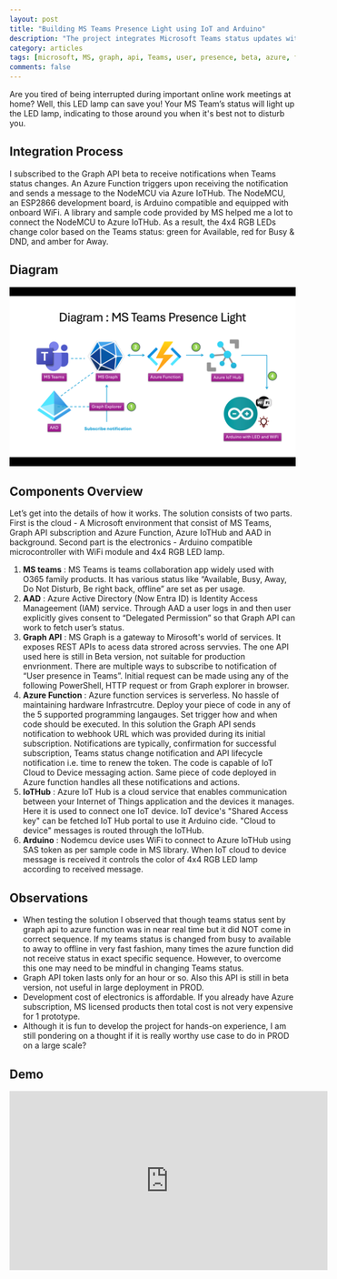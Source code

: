 ```yaml
---
layout: post
title: "Building MS Teams Presence Light using IoT and Arduino"
description: "The project integrates Microsoft Teams status updates with Azure resources and a NodeMCU-powered RGB LED lamp"
category: articles
tags: [microsoft, MS, graph, api, Teams, user, presence, beta, azure, function, iot, iothub, hub, arduino, esp8266, nodemcu, rgb, led, 4x4, lamp, token, entraid, aad]
comments: false
---
```

Are you tired of being interrupted during important online work meetings at home? Well, this LED lamp can save you! Your MS Team’s status will light up the LED lamp, indicating to those around you when it's best not to disturb you.

## Integration Process
I subscribed to the Graph API beta to receive notifications when Teams status changes. An Azure Function triggers upon receiving the notification and sends a message to the NodeMCU via Azure IoTHub. The NodeMCU, an ESP2866 development board, is Arduino compatible and equipped with onboard WiFi. A library and sample code provided by MS helped me a lot to connect the NodeMCU to Azure IoTHub. As a result, the 4x4 RGB LEDs change color based on the Teams status: green for Available, red for Busy & DND, and amber for Away.

## Diagram
![Diagram](https://raw.githubusercontent.com/Mparesh/mparesh.github.io/8fc0a5454d04a9dff1f599dd440aeed6bf60afd7/asset/MSTeamPresence.png "Diagram")

## Components Overview
Let’s get into the details of how it works. The solution consists of two parts. First is the cloud - A Microsoft environment that consist of MS Teams, Graph API subscription and Azure Function, Azure IoTHub and AAD in background. Second part is the electronics - Arduino compatible microcontroller with WiFi module and 4x4 RGB LED lamp.

1. **MS teams** : MS Teams is teams collaboration app widely used with O365 family products. It has various status like “Available, Busy, Away, Do Not Disturb, Be right back, offline” are set as per usage.
2. **AAD** : Azure Active Directory (Now Entra ID) is Identity Access Manageement (IAM) service. Through AAD a user logs in and then user explicitly gives consent to “Delegated Permission” so that Graph API can work to fetch user’s status.
3. **Graph API** : MS Graph is a gateway to Mirosoft's world of services. It exposes REST APIs to acess data strored across servvies. The one API used here is still in Beta version, not suitable for production envrionment. There are multiple ways to subscribe to notification of “User presence in Teams”. Initial request can be made using any of the following PowerShell, HTTP request or from Graph explorer in browser.
4. **Azure Function** : Azure function services is serverless. No hassle of maintaining hardware Infrastrcutre. Deploy your piece of code in any of the 5 supported programming langauges. Set trigger how and when code should be executed. In this solution the Graph API sends notification to webhook URL which was provided during its initial subscription. Notifications are typically, confirmation for successful subscription, Teams status change notification and API lifecycle notification i.e. time to renew the token. The code is capable of IoT Cloud to Device messaging action. Same piece of code deployed in Azure function handles all these notifications and actions.
5. **IoTHub** : Azure IoT Hub is a cloud service that enables communication between your Internet of Things application and the devices it manages. Here it is used to connect one IoT device. IoT device's "Shared Access key" can be fetched IoT Hub portal to use it Arduino cide. "Cloud to device" messages is routed through the IoTHub.
6. **Arduino** : Nodemcu device uses WiFi to connect to Azure IoTHub using SAS token as per sample code in MS library. When IoT cloud to device message is received it controls the color of 4x4 RGB LED lamp according to received message.

## Observations
- When testing the solution I observed that though teams status sent by graph api to azure function was in near real time but it did NOT come in correct sequence. If my teams status is changed from busy to available to away to offline in very fast fashion, many times the azure function did not receive status in exact specific sequence. However, to overcome this one may need to be mindful in changing Teams status.
- Graph API token lasts only for an hour or so. Also this API is still in beta version, not useful in large deployment in PROD.
- Development cost of electronics is affordable. If you already have Azure subscription, MS licensed products then total cost is not very expensive for 1 prototype.
- Although it is fun to develop the project for hands-on experience, I am still pondering on a thought if it is really worthy use case to do in PROD on a large scale?

## Demo

<iframe width="560" height="315" src="https://www.youtube.com/embed/6C6oODJ-Gak?si=cryshV58UvBE9FSn" title="YouTube video player" frameborder="0" allow="accelerometer; autoplay; clipboard-write; encrypted-media; gyroscope; picture-in-picture; web-share" referrerpolicy="strict-origin-when-cross-origin" allowfullscreen></iframe>
